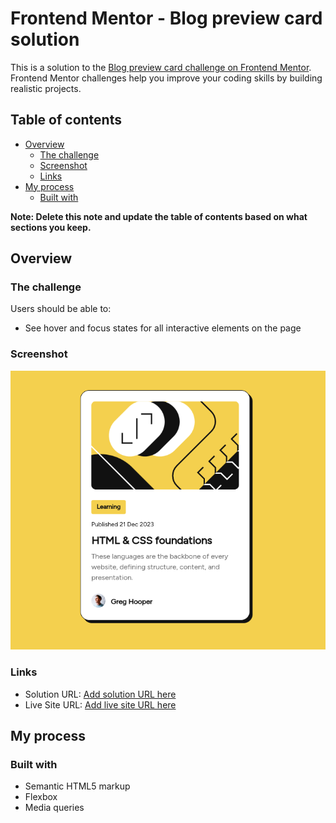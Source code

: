 # Frontend Mentor - Blog preview card solution

This is a solution to the [Blog preview card challenge on Frontend Mentor](https://www.frontendmentor.io/challenges/blog-preview-card-ckPaj01IcS). Frontend Mentor challenges help you improve your coding skills by building realistic projects. 

## Table of contents

- [Overview](#overview)
  - [The challenge](#the-challenge)
  - [Screenshot](#screenshot)
  - [Links](#links)
- [My process](#my-process)
  - [Built with](#built-with)


**Note: Delete this note and update the table of contents based on what sections you keep.**

## Overview

### The challenge

Users should be able to:

- See hover and focus states for all interactive elements on the page

### Screenshot

![](./assets/screenshots/scrceenshot.png)


### Links

- Solution URL: [Add solution URL here](https://github.com/jedcanchola/frontend-challenges/tree/main/blog-preview-card-main)
- Live Site URL: [Add live site URL here](https://jedcanchola.github.io/frontend-challenges/blog-preview-card-main/)

## My process

### Built with

- Semantic HTML5 markup
- Flexbox
- Media queries 
